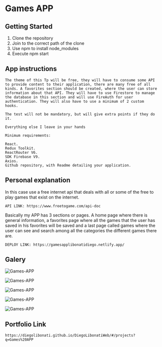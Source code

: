 # Games APP

## Getting Started

1. Clone the repository
2. Join to the correct path of the clone
3. Use npm to install node_modules
4. Execute npm start

## App instructions

```
The theme of this Tp will be free, they will have to consume some API to provide content to their application, there are many free of all kinds. A favorites section should be created, where the user can store information about that API. They will have to use Firestore to manage the database in this section and will use FireAuth for user authentication. They will also have to use a minimum of 2 custom hooks.

The test will not be mandatory, but will give extra points if they do it.

Everything else I leave in your hands

Minimum requirements:

React.
Redux Toolkit.
ReactRouter V6.
SDK Firebase V9.
Axios.
Github repository, with Readme detailing your application.
```

## Personal explanation

In this case use a free internet api that deals with all or some of the free to play games that exist on the internet.

```
API LINK: https://www.freetogame.com/api-doc
```

Basically my APP has 3 sections or pages. A home page where there is general information, a favorites page where all the games that the user has saved in his favorites will be saved and a last page called games where the user can see and search among all the categories the different games there are.

```
DEPLOY LINK: https://gamesapplibonatidiego.netlify.app/
```

## Galery

![Games-APP](https://raw.githubusercontent.com/DiegoLibonati/DiegoLibonatiWeb/main/data/projects/React/Imagenes/gamesapp/gamesapp.png)

![Games-APP](https://raw.githubusercontent.com/DiegoLibonati/DiegoLibonatiWeb/main/data/projects/React/Imagenes/gamesapp/1.png)

![Games-APP](https://raw.githubusercontent.com/DiegoLibonati/DiegoLibonatiWeb/main/data/projects/React/Imagenes/gamesapp/2.png)

![Games-APP](https://raw.githubusercontent.com/DiegoLibonati/DiegoLibonatiWeb/main/data/projects/React/Imagenes/gamesapp/3.png)

![Games-APP](https://raw.githubusercontent.com/DiegoLibonati/DiegoLibonatiWeb/main/data/projects/React/Imagenes/gamesapp/4.png)

## Portfolio Link

`https://diegolibonati.github.io/DiegoLibonatiWeb/#/projects?q=Games%20APP`
